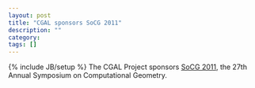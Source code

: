 ```yaml
---
layout: post
title: "CGAL sponsors SoCG 2011"
description: ""
category: 
tags: []
---
```

{% include JB/setup %}
The CGAL Project sponsors <A HREF="http://socg2011.inria.fr/">SoCG 2011</A>, the 27th Annual Symposium on Computational Geometry.
